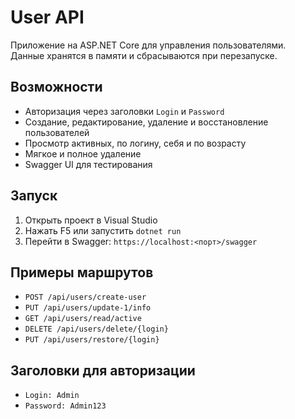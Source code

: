  # User API

Приложение на ASP.NET Core для управления пользователями.  
Данные хранятся в памяти и сбрасываются при перезапуске.

## Возможности

- Авторизация через заголовки `Login` и `Password`
- Создание, редактирование, удаление и восстановление пользователей
- Просмотр активных, по логину, себя и по возрасту
- Мягкое и полное удаление
- Swagger UI для тестирования

## Запуск

1. Открыть проект в Visual Studio  
2. Нажать F5 или запустить `dotnet run`  
3. Перейти в Swagger: `https://localhost:<порт>/swagger`

## Примеры маршрутов

- `POST /api/users/create-user`  
- `PUT /api/users/update-1/info`  
- `GET /api/users/read/active`  
- `DELETE /api/users/delete/{login}`  
- `PUT /api/users/restore/{login}`

## Заголовки для авторизации

- `Login: Admin`  
- `Password: Admin123`
